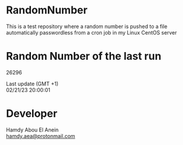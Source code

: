 # RandomNumber    
This is a test repository where a random number is pushed to a file automatically passwordless from a cron job in my Linux CentOS server    
# Random Number of the last run   
26296
      
Last update (GMT +1)    
02/21/23 20:00:01
# Developer    
Hamdy Abou El Anein   
hamdy.aea@protonmail.com
